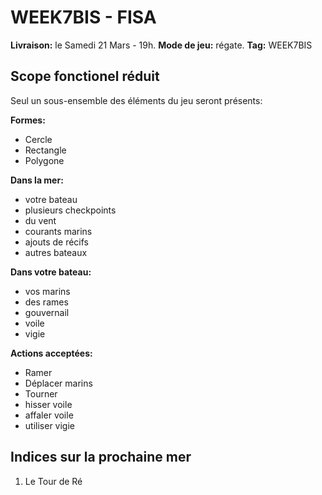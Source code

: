 # WEEK7BIS - FISA

**Livraison:** le Samedi 21 Mars - 19h.
**Mode de jeu:** régate.
**Tag:** WEEK7BIS

## Scope fonctionel réduit
Seul un sous-ensemble des éléments du jeu seront présents:

**Formes:**
 - Cercle
 - Rectangle
 - Polygone

**Dans la mer:**
- votre bateau
- plusieurs checkpoints
- du vent
- courants marins
- ajouts de récifs
- autres bateaux

**Dans votre bateau:**
- vos marins
- des rames
- gouvernail
- voile
- vigie

**Actions acceptées:**
- Ramer
- Déplacer marins
- Tourner
- hisser voile
- affaler voile
- utiliser vigie

## Indices sur la prochaine mer

 1. Le Tour de Ré

